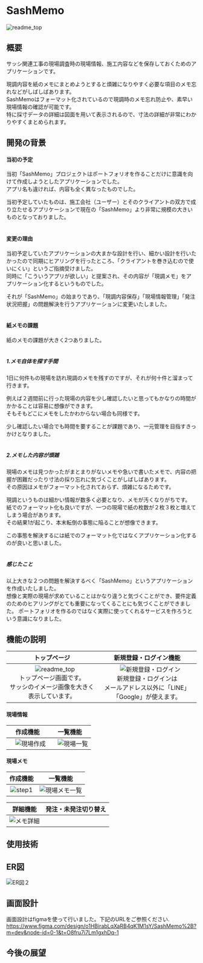 # SashMemo
![readme_top](https://github.com/sousukeusui/sash-memo/assets/75169104/f7abf4d9-cb2e-456e-b27b-68b3b5418bc4)

## 概要
サッシ関連工事の現場調査時の現場情報、施工内容などを保存しておくためのアプリケーションです。<br>

現調内容を紙のメモにまとめようとすると煩雑になりやすく必要な項目のメモ忘れなどがしばしばあります。<br>
SashMemoはフォーマット化されているので現調時のメモ忘れ防止や、素早い現場情報の確認が可能です。<br>
特に採寸データの詳細は図面を用いて表示されるので、寸法の詳細が非常にわかりやすくまとめられます。

## 開発の背景
#### 当初の予定<br>
当初「SashMemo」プロジェクトはポートフォリオを作ることだけに意識を向けて作成しようとしたアプリケーションでした。<br>
アプリ名も違ければ、内容も全く異なったものでした。<br>

当初予定していたものは、施工会社（ユーザー）とそのクライアントの双方で成り立たせるアプリケーションで現在の「SashMemo」より非常に規模の大きいものとなっておりました。<br>
<br>
#### 変更の理由
当初予定していたアプリケーションの大まかな設計を行い、細かい設計を行いたかったので同期にヒアリングを行ったところ、「クライアントを巻き込むので使いにくい」というご指摘受けました。<br>
同時に「こういうアプリが欲しい」と提案され、その内容が「現調メモ」をアプリケーション化するというものでした。<br>

それが「SashMemo」の始まりであり、「現調内容保存」「現場情報管理」「発注状況把握」の問題解決を行うアプリケーションに変更いたしました。<br>
<br>
#### 紙メモの課題
紙のメモの課題が大きく2つありました。<br>
<br>
#####  1.メモ自体を探す手間<br>
1日に何件もの現場を訪れ現調のメモを残すのですが、それが何十件と溜まって行きます。<br>

例えば２週間前に行った現場の内容を少し確認したいと思ってもかなりの時間がかかることは容易に想像ができます。<br>
そもそもどこにメモをしたかわからない場合も同様です。<br>

少し確認したい場合でも時間を要することが課題であり、一元管理を目指すきっかけとなりました。<br>
<br>
#####  2.メモした内容が煩雑<br>
現場のメモは見つかったがまとまりがないメモや急いで書いたメモで、内容の把握が困難だったり寸法の採り忘れに気づくことがしばしばあります。<br>
その原因はメモがフォーマット化されておらず、煩雑になるためです。<br>

現調というものは細かい情報が数多く必要となり、メモが汚くなりがちです。<br>
紙でのフォーマット化も良いですが、一つの現場で紙の枚数が２枚３枚と増えてしまう場合があります。<br>
その結果1が起こり、本末転倒の事態に陥ることが想像できます。<br>

この事態を解決するには紙でのフォーマット化ではなくアプリケーション化するのが良いと思いました。<br>
<br>
##### 感じたこと
以上大きな２つの問題を解決するべく「SashMemo」というアプリケーションを作成いたしました。<br>
想像と実際の現場が求めていることはかなり違うと気づくことができ、要件定義のためのヒアリングがとても重要になってくることにも気づくことができました。
ポートフォリオを作るのではなく実際に使ってくれるサービスを作ろうという意識になりました。<br>

##  機能の説明
| トップページ | 新規登録・ログイン機能 |
|:----:|:----:|
|　![readme_top](https://github.com/sousukeusui/sash-memo/assets/75169104/9461c0ec-2b06-40b6-b5f4-87b42bc19a83)<br>トップページ画面です。<br>サッシのイメージ画像を大きく表示しています。|　![新規登録・ログイン](https://github.com/sousukeusui/sash-memo/assets/75169104/9d6ca542-d589-4f4b-8bd0-96ccc21ed661)<br>新規登録・ログインは<br>メールアドレス以外に「LINE」「Google」が使えます。|

####  現場情報
| 作成機能 | 一覧機能 |
|:----:|:----:|
|　![現場作成](https://github.com/sousukeusui/sash-memo/assets/75169104/96b5c392-bf87-4b38-820b-f1ee825ee50b)|　![現場一覧](https://github.com/sousukeusui/sash-memo/assets/75169104/06b85b4a-afec-4e70-8dd9-37bc816c726f)|

####  現場メモ
| 作成機能 | 一覧機能 |
|:----:|:----:|
|![step1](https://github.com/sousukeusui/sash-memo/assets/75169104/c3f68686-9546-4a8b-b5fe-0dc2cedc54a8)|![現場メモ一覧](https://github.com/sousukeusui/sash-memo/assets/75169104/af27e66a-59fe-4a54-9ded-4045342fd7cc)|

| 詳細機能 | 発注・未発注切り替え |
|:----:|:----:|
![メモ詳細](https://github.com/sousukeusui/sash-memo/assets/75169104/1678436e-3570-4315-af93-e3317bd0d30a)||

##  使用技術


##  ER図
![ER図２](https://github.com/sousukeusui/sash-memo/assets/75169104/6ca50f76-fb29-4e0f-a5cc-430f94cf1178)

##  画面設計
画面設計はfigmaを使って行いました。下記のURLをご参照ください.<br>
https://www.figma.com/design/o1HBirabLqXaRB4qK1M1sY/SashMemo%2B?m=dev&node-id=0-1&t=O8fru7i7Lm1gxhDq-1<br>

## 今後の展望
